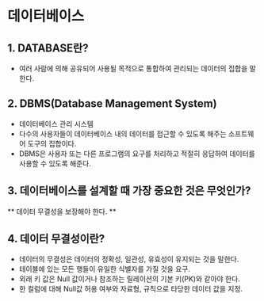 # 데이터베이스

## 1. DATABASE란?

* 여러 사람에 의해 공유되어 사용될 목적으로 통합하여 관리되는 데이터의 집합을 말한다.

## 2. DBMS(Database Management System)
* 데이터베이스 관리 시스템</br>
* 다수의 사용자들이 데이터베이스 내의 데이터를 접근할 수 있도록 해주는 소프트웨어 도구의 집합이다. </br>
* DBMS은 사용자 또는 다른 프로그램의 요구를 처리하고 적절히 응답하여 데이터를 사용할 수 있도록 해준다.


## 3. 데이터베이스를 설계할 때 가장 중요한 것은 무엇인가?
** 데이터 무결성을 보장해야 한다. **

## 4. 데이터 무결성이란?
* 데이터의 무결성은 데이터의 정확성, 일관성, 유효성이 유지되는 것을 말한다.
* 테이블에 있는 모든 행들이 유일한 식별자를 가질 것을 요구.
* 외래 키 값은 Null 값이거나 참조하는 릴레이션의 기본 키(PK)와 같아야 한다.
* 한 컬럼에 대해 Null값 허용 여부와 자료형, 규칙으로 타당한 데이터 값을 지정.
